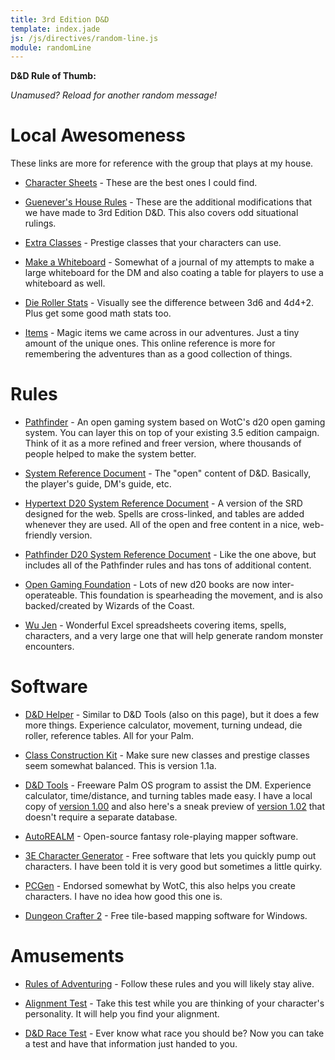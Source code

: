 ```yaml
---
title: 3rd Edition D&D
template: index.jade
js: /js/directives/random-line.js
module: randomLine
---
```


**D&D Rule of Thumb:**

<div class="center"><span random-line="dnd-tips.txt"></span></div>

_Unamused?  Reload for another random message!_


Local Awesomeness
=================

These links are more for reference with the group that plays at my house.

* [Character Sheets](char-sheet/) - These are the best ones I could find.

* [Guenever's House Rules](house-rules/) - These are the additional modifications that we have made to 3rd Edition D&D.  This also covers odd situational rulings.

* [Extra Classes](classes/) - Prestige classes that your characters can use.

* [Make a Whiteboard](/reference/whiteboard/) - Somewhat of a journal of my attempts to make a large whiteboard for the DM and also coating a table for players to use a whiteboard as well.

* [Die Roller Stats](diestats/) - Visually see the difference between 3d6 and 4d4+2.  Plus get some good math stats too.

* [Items](items/) - Magic items we came across in our adventures.  Just a tiny amount of the unique ones.  This online reference is more for remembering the adventures than as a good collection of things.


Rules
=====

* [Pathfinder](http://paizo.com/pathfinderRPG) - An open gaming system based on WotC's d20 open gaming system.  You can layer this on top of your existing 3.5 edition campaign.  Think of it as a more refined and freer version, where thousands of people helped to make the system better.

* [System Reference Document](http://www.opengamingfoundation.org/srd.html) - The "open" content of D&D.  Basically, the player's guide, DM's guide, etc.

* [Hypertext D20 System Reference Document](http://d20srd.org) - A version of the SRD designed for the web.  Spells are cross-linked, and tables are added whenever they are used.  All of the open and free content in a nice, web-friendly version.

* [Pathfinder D20 System Reference Document](http://d20pfsrd.com) - Like the one above, but includes all of the Pathfinder rules and has tons of additional content.

* [Open Gaming Foundation](http://www.opengamingfoundation.org/) - Lots of new d20 books are now inter-operateable.  This foundation is spearheading the movement, and is also backed/created by Wizards of the Coast.

* [Wu Jen](http://www.geocities.com/winspir/) - Wonderful Excel spreadsheets covering items, spells, characters, and a very large one that will help generate random monster encounters.


Software
========

* [D&D Helper](/software/dnd-helper/) - Similar to D&D Tools (also on this page), but it does a few more things.  Experience calculator, movement, turning undead, die roller, reference tables.  All for your Palm.

* [Class Construction Kit](classconstruction.pdf) - Make sure new classes and prestige classes seem somewhat balanced.  This is version 1.1a.

* [D&D Tools](http://bellsouthpwp.net/s/c/scraw68/) - Freeware Palm OS program to assist the DM.  Experience calculator, time/distance, and turning tables made easy.  I have a local copy of [version 1.00](DnDTools100.zip) and also here's a sneak preview of [version 1.02](DungeonHelper.prc) that doesn't require a separate database.

* [AutoREALM](http://autorealm.sourceforge.net/) - Open-source fantasy role-playing mapper software.

* [3E Character Generator](http://www.dark-legacy.com/redblade3e/dnd/fr_info.html) - Free software that lets you quickly pump out characters.  I have been told it is very good but sometimes a little quirky.

* [PCGen](http://pcgen.sourceforge.net/) - Endorsed somewhat by WotC, this also helps you create characters.  I have no idea how good this one is.

* [Dungeon Crafter 2](http://www.dungeoncrafter.com/) - Free tile-based mapping software for Windows.


Amusements
==========

* [Rules of Adventuring](rules/) - Follow these rules and you will likely stay alive.

* [Alignment Test](http://www.wizards.com/default.asp?x=dnd/dnd/20001222b) - Take this test while you are thinking of your character's personality.  It will help you find your alignment.

* [D&D Race Test](http://www.okcupid.com/tests/take?testid=4428779146069160628) - Ever know what race you should be?  Now you can take a test and have that information just handed to you.

